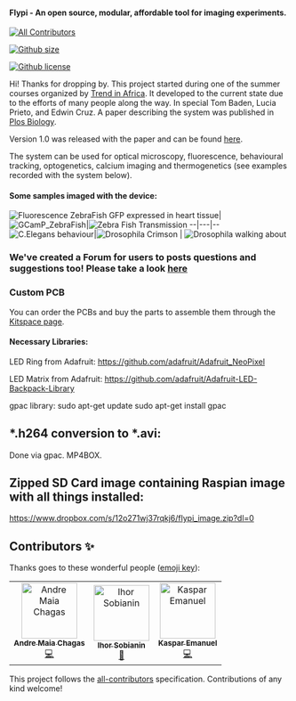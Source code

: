 #### Flypi - An open source, modular, affordable tool for imaging experiments.
[![All Contributors](https://img.shields.io/badge/all_contributors-2-orange.svg?style=flat-square)](#contributors)


[![Github size](https://img.shields.io/github/repo-size/amchagas/flypi?style=for-the-badge)]()



[![Github license](https://img.shields.io/github/license/amchagas/flypi?style=for-the-badge)]()

Hi! Thanks for dropping by. This project started during one of the summer courses organized by [Trend in Africa](www.trendinafrica.org). It developed to the current state due to the efforts of many people along the way. In special Tom Baden, Lucia Prieto, and Edwin Cruz. A paper describing the system was published in [Plos Biology](http://journals.plos.org/plosbiology/article?id=10.1371/journal.pbio.2002702).

 Version 1.0 was released with the paper and can be found [here](https://github.com/amchagas/Flypi/tree/v1.0.0).

The system can be used for optical microscopy, fluorescence, behavioural tracking, optogenetics, calcium imaging and thermogenetics (see examples recorded with the system below).


#### Some samples imaged with the device:


![Fluorescence ZebraFish GFP expressed in heart tissue](https://github.com/amchagas/media-for-reps/blob/master/Flypi/example_samples/PLOS_Paper/Zebrafish_heartbeat_GFP.gif)|
![GCamP_ZebraFish](https://github.com/amchagas/media-for-reps/blob/master/Flypi/example_samples/PLOS_Paper/Zebrafish_ubiquious_ChRII.gif)|![Zebra Fish Transmission](https://github.com/amchagas/media-for-reps/blob/master/Flypi/example_samples/PLOS_Paper/zebrafish_larva_transmission.gif)
--|---|--
![C.Elegans behaviour](https://github.com/amchagas/media-for-reps/blob/master/Flypi/example_samples/PLOS_Paper/C_elegans_behaviour.gif)|![Drosophila Crimson](https://github.com/amchagas/media-for-reps/blob/master/Flypi/example_samples/PLOS_Paper/Drosophila_adult_Crimson_PER.gif) | ![Drosophila walking about](https://github.com/amchagas/media-for-reps/blob/master/Flypi/example_samples/PLOS_Paper/drosophila_walking_about.gif)





### We've created a Forum for users to posts questions and suggestions too! Please take a look [here](http://forum.prometheus-science.com/home/categories/flypi-user-forum)

### Custom PCB

You can order the PCBs and buy the parts to assemble them through the [Kitspace page](https://kitspace.org/boards/github.com/prometheus-science/FlyPi).

#### Necessary Libraries:

LED Ring from Adafruit:
https://github.com/adafruit/Adafruit_NeoPixel

LED Matrix from Adafruit:
https://github.com/adafruit/Adafruit-LED-Backpack-Library


gpac library:
sudo apt-get update
sudo apt-get install gpac


## *.h264 conversion to *.avi:
Done via gpac. MP4BOX.


## Zipped SD Card image containing Raspian image with all things installed:
https://www.dropbox.com/s/12o271wj37rqkj6/flypi_image.zip?dl=0

## Contributors ✨

Thanks goes to these wonderful people ([emoji key](https://allcontributors.org/docs/en/emoji-key)):

<!-- ALL-CONTRIBUTORS-LIST:START - Do not remove or modify this section -->
<!-- prettier-ignore -->
<table>
  <tr>
    <td align="center"><a href="http://www.openeuroscience.com"><img src="https://avatars3.githubusercontent.com/u/3624486?v=4" width="100px;" alt="Andre Maia Chagas"/><br /><sub><b>Andre Maia Chagas</b></sub></a><br /><a href="https://github.com/amchagas/Flypi/commits?author=amchagas" title="Code">💻</a></td><td align="center"><a href="https://github.com/isobianin"><img src="https://avatars1.githubusercontent.com/u/52375129?v=4" width="100px;" alt="Ihor Sobianin"/><br /><sub><b>Ihor Sobianin</b></sub></a><br /><a href="#design-isobianin" title="Design">🎨</a></td><td align="center"><a href="https://kitspace.org"><img src="https://avatars1.githubusercontent.com/u/206854?v=4" width="100px;" alt="Kaspar Emanuel"/><br /><sub><b>Kaspar Emanuel</b></sub></a><br /><a href="https://github.com/amchagas/Flypi/commits?author=kasbah" title="Code">💻</a></td>

  </tr>
</table>

<!-- ALL-CONTRIBUTORS-LIST:END -->

This project follows the [all-contributors](https://github.com/all-contributors/all-contributors) specification. Contributions of any kind welcome!
